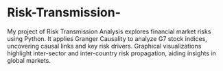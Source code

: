# Risk-Transmission-
My project of Risk Transmission Analysis explores financial market risks using Python. It applies Granger Causality to analyze G7 stock indices, uncovering causal links and key risk drivers. Graphical visualizations highlight inter-sector and inter-country risk propagation, aiding insights in global markets.
